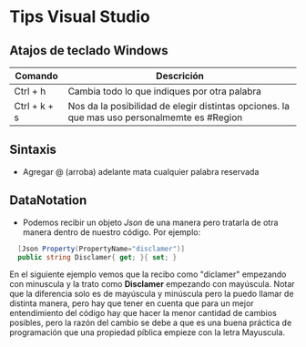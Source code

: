 # Tips Visual Studio

## Atajos de teclado Windows

| Comando      | Descrición |
| ---          | ---        |
| Ctrl + h     | Cambia todo lo que indiques por otra palabra |
| Ctrl + k + s | Nos da la posibilidad de elegir distintas opciones. la que mas uso personalmemte es #Region|

## Sintaxis

* Agregar @ (arroba) adelante mata cualquier palabra reservada  

## DataNotation

* Podemos recibir un objeto *Json* de una manera pero tratarla de otra manera dentro de nuestro código. Por ejemplo:
~~~ C#
  [Json Property(PropertyName="disclamer")]
  public string Disclamer{ get; }{ set; }
~~~

En el siguiente ejemplo vemos que la recibo como "diclamer" empezando con minuscula y la trato como **Disclamer** 
empezando con mayúscula. Notar que la diferencia solo es de mayúscula y minúscula pero la puedo llamar de distinta manera, pero hay que tener en cuenta que para un mejor entendimiento del código hay que hacer la menor cantidad de cambios posibles, pero la razón del cambio se debe a que es una buena práctica de programación que una propiedad píblica empieze con la letra Mayuscula.
